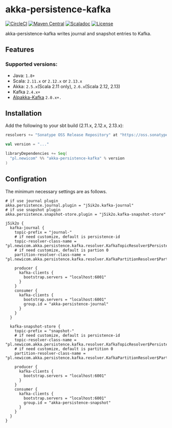 # akka-persistence-kafka

[![CircleCI](https://circleci.com/gh/pawelkaczor/akka-persistence-kafka/tree/master.svg?style=shield&circle-token=c809688daf71f6ae582dd2d58cb5518401498373)](https://circleci.com/gh/pawelkaczor/akka-persistence-kafka/tree/master)
[![Maven Central](https://maven-badges.herokuapp.com/maven-central/pl.newicom/akka-persistence-kafka_2.12/badge.svg)](https://maven-badges.herokuapp.com/maven-central/pl.newicom/akka-persistence-kafka_2.12)
[![Scaladoc](http://javadoc-badge.appspot.com/pl.newicom/akka-persistence-kafka_2.12.svg?label=scaladoc)](http://javadoc-badge.appspot.com/pl.newicom/akka-persistence-kafka_2.12/pl/newicom/akka/persistence/kafka/index.html?javadocio=true)
[![License](https://img.shields.io/badge/License-Apache%202.0-blue.svg)](https://opensource.org/licenses/Apache-2.0)

akka-persistence-kafka writes journal and snapshot entries to Kafka.

## Features

### Supported versions:

- Java: `1.8+`
- Scala: `2.11.x` or `2.12.x` or `2.13.x` 
- Akka: `2.5.x`(Scala 2.11 only), `2.6.x`(Scala 2.12, 2.13)
- Kafka `2.4.x+`
- [Alpakka-Kafka](https://github.com/akka/alpakka-kafka) `2.0.x+.`

## Installation

Add the following to your sbt build (2.11.x, 2.12.x, 2.13.x):

```scala
resolvers += "Sonatype OSS Release Repository" at "https://oss.sonatype.org/content/repositories/releases/"

val version = "..."

libraryDependencies += Seq(
  "pl.newicom" %% "akka-persistence-kafka" % version
)
```

## Configration

The minimum necessary settings are as follows.

```hocon
# if use journal plugin
akka.persistence.journal.plugin = "j5ik2o.kafka-journal"
# if use snapshot plugin
akka.persistence.snapshot-store.plugin = "j5ik2o.kafka-snapshot-store"

j5ik2o {
  kafka-journal {
    topic-prefix = "journal-"
    # if need customize, default is persistence-id
    topic-resolver-class-name = "pl.newicom.akka.persistence.kafka.resolver.KafkaTopicResolver$PersistenceId"
    # if need customize, default is partion 0
    partition-resolver-class-name = "pl.newicom.akka.persistence.kafka.resolver.KafkaPartitionResolver$PartitionZero"
   
    producer {
      kafka-clients {
        bootstrap.servers = "localhost:6001"
      }
    } 
    consumer {
      kafka-clients {
        bootstrap.servers = "localhost:6001"
        group.id = "akka-persistence-journal"
      }
    }
  }

  kafka-snapshot-store {
    topic-prefix = "snapshot-"
    # if need customize, default is persistence-id
    topic-resolver-class-name = "pl.newicom.akka.persistence.kafka.resolver.KafkaTopicResolver$PersistenceId"
    # if need customize, default is partition 0
    partition-resolver-class-name = "pl.newicom.akka.persistence.kafka.resolver.KafkaPartitionResolver$PartitionZero"

    producer {
      kafka-clients {
        bootstrap.servers = "localhost:6001"
      }
    } 
    consumer {
      kafka-clients {
        bootstrap.servers = "localhost:6001"
        group.id = "akka-persistence-snapshot"
      }
    }
  }
}
```


